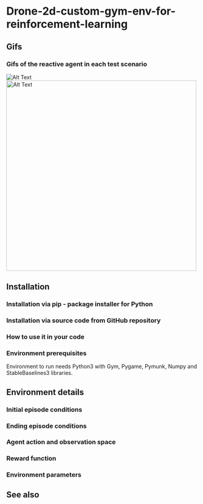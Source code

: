 # Drone-2d-custom-gym-env-for-reinforcement-learning
## Gifs
### Gifs of the reactive agent in each test scenario

![Alt Text](Gifs/agent_19/corridor.gif)
<img src="Gifs/agent_19/corridor.gif" alt="Alt Text" width="500" height="500" loop>



## Installation

### Installation via pip - package installer for Python

### Installation via source code from GitHub repository

### How to use it in your code

### Environment prerequisites

Environment to run needs Python3 with Gym, Pygame, Pymunk, Numpy and StableBaselines3
libraries.

## Environment details

### Initial episode conditions

### Ending episode conditions

### Agent action and observation space

### Reward function

### Environment parameters


## See also

